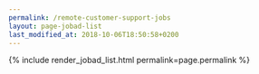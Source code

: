 ```yaml
---
permalink: /remote-customer-support-jobs
layout: page-jobad-list
last_modified_at: 2018-10-06T18:50:58+0200
---
```

{% include render_jobad_list.html permalink=page.permalink %}
